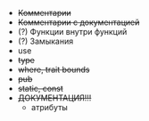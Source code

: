 - ~~Комментарии~~
- ~~Комментарии с документацией~~
- (?) Функции внутри функций
- (?) Замыкания
- use
- ~~type~~
- ~~where, trait bounds~~
- ~~pub~~
- ~~static, const~~
- ~~ДОКУМЕНТАЦИЯ!!!~~
  - атрибуты
